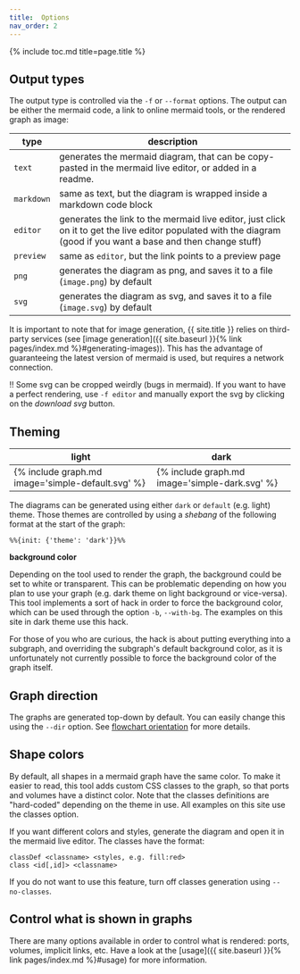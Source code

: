 ```yaml
---
title:  Options
nav_order: 2
---
```


{% include toc.md title=page.title %}

## Output types

The output type is controlled via the `-f` or `--format` options.
The output can be either the mermaid code, a link to online mermaid tools, or the rendered graph as image:

| type | description |
| ---- | ----------- |
| `text` | generates the mermaid diagram, that can be copy-pasted in the mermaid live editor, or added in a readme. |
| `markdown` | same as text, but the diagram is wrapped inside a markdown code block |
| `editor` | generates the link to the mermaid live editor, just click on it to get the live editor populated with the diagram (good if you want a base and then change stuff) |
| `preview` | same as `editor`, but the link points to a preview page |
| `png` | generates the diagram as png, and saves it to a file (`image.png`) by default |
| `svg` | generates the diagram as svg, and saves it to a file (`image.svg`) by default |


It is important to note that for image generation, {{ site.title }} relies on third-party services
(see [image generation]({{ site.baseurl }}{% link pages/index.md %}#generating-images)).
This has the advantage of guaranteeing the latest version of mermaid is used, but requires a network connection.

<span class="label label-red">!!</span> Some svg can be cropped weirdly (bugs in mermaid).
If you want to have a perfect rendering, use `-f editor` and manually export the svg by clicking on the *download svg* button.

## Theming


| light | dark |
| ----- | ---- |
| {% include graph.md image='simple-default.svg' %} | {% include graph.md image='simple-dark.svg' %} |

The diagrams can be generated using either `dark` or `default` (e.g. light) theme.
Those themes are controlled by using a *shebang* of the following format at the start of the graph:
```text
%%{init: {'theme': 'dark'}}%%
```

**background color**

Depending on the tool used to render the graph, the background could be set to white or transparent.
This can be problematic depending on how you plan to use your graph (e.g. dark theme on light background or vice-versa).
This tool implements a sort of hack in order to force the background color, which can be used through the option `-b`, `--with-bg`.
The examples on this site in dark theme use this hack.

For those of you who are curious, the hack is about putting everything into a subgraph, and overriding the subgraph's default background
color, as it is unfortunately not currently possible to force the background color of the graph itself.

## Graph direction

The graphs are generated top-down by default. You can easily change this using the `--dir` option.
See [flowchart orientation](https://mermaid-js.github.io/mermaid/#/flowchart?id=flowchart-orientation) for more details.

## Shape colors

By default, all shapes in a mermaid graph have the same color. To make it easier to read, this tool adds custom CSS classes to the graph,
so that ports and volumes have a distinct color. Note that the classes definitions are "hard-coded" depending on the theme in use.
All examples on this site use the classes option.

If you want different colors and styles, generate the diagram and open it in the mermaid live editor. The classes have the format:
```text
classDef <classname> <styles, e.g. fill:red>
class <id[,id]> <classname>
```

If you do not want to use this feature, turn off classes generation using `--no-classes`.

## Control what is shown in graphs

There are many options available in order to control what is rendered: ports, volumes, implicit links, etc.
Have a look at the [usage]({{ site.baseurl }}{% link pages/index.md %}#usage) for more information.